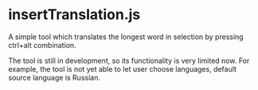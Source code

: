 # insertTranslation.js

A simple tool which translates the longest word in selection by pressing ctrl+alt combination. 

The tool is still in development, so its functionality is very limited now. For example, the tool is not yet able to let user choose languages, default source language is Russian.